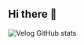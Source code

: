 ## Hi there 👋

![Velog GitHub stats](https://velog-github-badge.vercel.app/badge/ldk1009?theme=light&posts=3)
